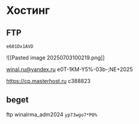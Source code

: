 # Хостинг
## FTP
```
e601Dx1AVD
```

![[Pasted image 20250703100219.png]]

winal.ru@yandex.ru   e0T-1KM-Y5%-03b-;NE+2025


https://cp.masterhost.ru  c388823 


## beget

ftp    winalrma_adm2024 `yp73wgo7*PO%`

